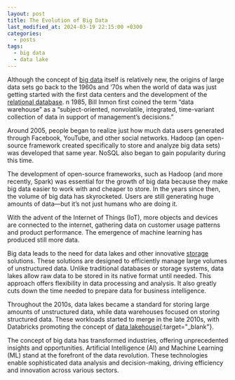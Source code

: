 ```yaml
---
layout: post
title: The Evolution of Big Data 
last_modified_at: 2024-03-19 22:15:00 +0300
categories: 
  - posts
tags:
  - big data
  - data lake
---
```


Although the concept of [big data](/wiki/bigdata/) itself is relatively new, the origins of large data sets go back to the 1960s and ‘70s when the world of data was just getting started with the first data centers and the development of the [relational database](/wiki/databases#relational-databases). n 1985, Bill Inmon first coined the term “data warehouse” as a “subject-oriented, nonvolatile, integrated, time-variant collection of data in support of management’s decisions.”

Around 2005, people began to realize just how much data users generated through Facebook, YouTube, and other social networks. Hadoop (an open-source framework created specifically to store and analyze big data sets) was developed that same year. NoSQL also began to gain popularity during this time.

The development of open-source frameworks, such as Hadoop (and more recently, Spark) was essential for the growth of big data because they make big data easier to work with and cheaper to store. In the years since then, the volume of big data has skyrocketed. Users are still generating huge amounts of data—but it’s not just humans who are doing it.

With the advent of the Internet of Things (IoT), more objects and devices are connected to the internet, gathering data on customer usage patterns and product performance. The emergence of machine learning has produced still more data.

Big data leads to the need for data lakes and other innovative [storage](/wiki/storage) solutions. These solutions are designed to efficiently manage large volumes of unstructured data. Unlike traditional databases or storage systems, data lakes allow raw data to be stored in its native format until needed. This approach offers flexibility in data processing and analysis. It also greatly cuts down the time needed to prepare data for business intelligence. 

Throughout the 2010s, data lakes became a standard for storing large amounts of unstructured data, while data warehouses focused on storing structured data. These workloads started to merge in the late 2010s, with Databricks promoting the concept of [data lakehouse](https://www.databricks.com/glossary/data-lakehouse){:target="_blank"}.

The concept of big data has transformed industries, offering unprecedented insights and opportunities. Artificial Intelligence (AI) and Machine Learning (ML) stand at the forefront of the data revolution. These technologies enable sophisticated data analysis and decision-making, driving efficiency and innovation across various sectors.